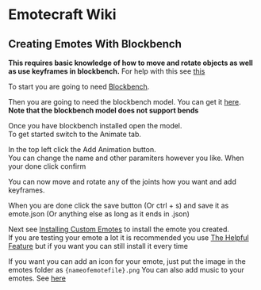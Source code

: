 # Emotecraft Wiki

## Creating Emotes With Blockbench

**This requires basic knowledge of how to move and rotate objects as well as use keyframes in blockbench.** For help with this see [this](https://www.youtube.com/playlist?list=PLjl_U0ndTXFc--5aIGQhcKQd8pOa99iK-)

To start you are going to need [Blockbench](https://www.blockbench.net/downloads).

Then you are going to need the blockbench model. You can get it [here](./downloads#tool-downloads).
**Note that the blockbench model does not support bends**

Once you have blockbench installed open the model.\
To get started switch to the Animate tab.

In the top left click the Add Animation button.\
You can change the name and other paramiters however you like. When your done click confirm

You can now move and rotate any of the joints how you want and add keyframes.

When you are done click the save button (Or ctrl + s) and save it as emote.json (Or anything else as long as it ends in .json)

Next see [Installing Custom Emotes](./install-emotes) to install the emote you created.\
If you are testing your emote a lot it is recommended you use [The Helpful Feature](./a-helpful-feature) but if you want you can still install it every time

If you want you can add an icon for your emote, just put the image in the emotes folder as `{nameofemotefile}.png`
You can also add music to your emotes. See [here](./creating-music)
